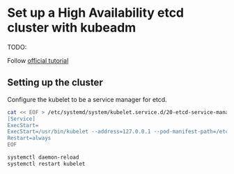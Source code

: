 # Set up a High Availability etcd cluster with kubeadm

TODO:

Follow [official tutorial](https://kubernetes.io/docs/setup/independent/setup-ha-etcd-with-kubeadm/)

## Setting up the cluster

Configure the kubelet to be a service manager for etcd.

```bash
cat << EOF > /etc/systemd/system/kubelet.service.d/20-etcd-service-manager.conf
[Service]
ExecStart=
ExecStart=/usr/bin/kubelet --address=127.0.0.1 --pod-manifest-path=/etc/kubernetes/manifests --allow-privileged=true
Restart=always
EOF

systemctl daemon-reload
systemctl restart kubelet
```